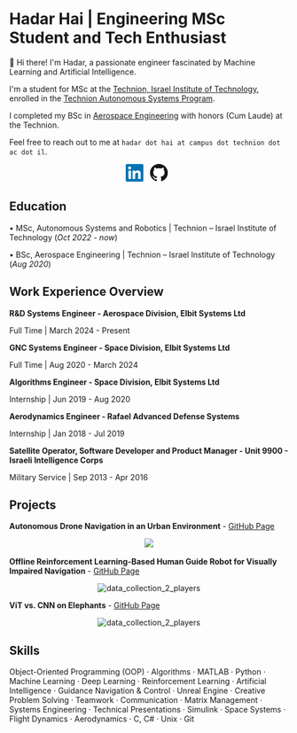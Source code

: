 # Hadar Hai | Engineering MSc Student and Tech Enthusiast

👋 Hi there! I'm Hadar, a passionate  engineer fascinated by Machine Learning and Artificial Intelligence.
<p>I'm a student for MSc at the <a href="https://www.technion.ac.il/en/home-2/">Technion, Israel Institute of Technology</a>, enrolled in the <a href="https://tasp-technion.org/">Technion Autonomous Systems Program</a>.</p>
<p>I completed my BSc in <a href="https://aerospace.technion.ac.il/">Aerospace Engineering</a> with honors (Cum Laude) at the Technion. </p>
<p>Feel free to reach out to me at <code class="language-plaintext highlighter-rouge">hadar dot hai at campus dot technion dot ac dot il</code>.</p>

<p align="center">
  <a href="https://www.linkedin.com/in/hadar-hai/"><img src="https://github.com/taldatech/taldatech.github.io/raw/main/img/linkedin.png" style="height:32px" /></a>&nbsp;&nbsp;
  <a href="https://github.com/hadar-hai"><img src="https://github.com/taldatech/taldatech.github.io/raw/main/img/github.png" style="height:32px" /></a>&nbsp;&nbsp;
</p>


## Education

<p> &#8226; MSc, Autonomous Systems and Robotics | Technion – Israel Institute of Technology (<i>Oct 2022 - now</i>)</p>	 			        		
<p> &#8226; BSc, Aerospace Engineering | Technion – Israel Institute of Technology (<i>Aug 2020</i>)</p>

## Work Experience Overview

<p><b>R&D Systems Engineer - Aerospace Division, Elbit Systems Ltd</b></p>
<p>Full Time | March 2024 - Present</p>

<p><b>GNC Systems Engineer - Space Division, Elbit Systems Ltd</b></p>
<p>Full Time | Aug 2020 - March 2024</p>

<p><b>Algorithms Engineer - Space Division, Elbit Systems Ltd</b></p>
<p> Internship | Jun 2019 - Aug 2020</p>

<p><b>Aerodynamics Engineer - Rafael Advanced Defense Systems</b></p>
<p> Internship | Jan 2018 - Jul 2019</p>

<p><b>Satellite Operator, Software Developer and Product Manager - Unit 9900 - Israeli Intelligence Corps</b></p> 
<p> Military Service | Sep 2013 - Apr 2016</p>

## Projects

**Autonomous Drone Navigation in an Urban Environment** - [GitHub Page](https://github.com/hadar-hai/AutonomousDroneNav)

<p align="center">
<img src="https://github.com/hadar-hai/hadar-hai.github.io/raw/main/assets/img/AutDroneNavTeaser.gif" width="400" style="max-height:350px">
</p>

**Offline Reinforcement Learning-Based Human Guide Robot for Visually Impaired
Navigation** - [GitHub Page](https://github.com/hadar-hai/GuideRobotOfflineRL.git)

<p align="center">
<img src="https://github.com/hadar-hai/GuideRobotOfflineRL/assets/64587231/d097fe0c-f899-40dd-8ff4-17ee6caf7300" width="400" alt="data_collection_2_players">
</p>

**ViT vs. CNN on Elephants** - [GitHub Page](https://github.com/hadar-hai/vit-vs-cnn-on-elephants.git)

<p align="center">
<img src="https://github.com/hadar-hai/hadar-hai.github.io/assets/64587231/6577f9d5-b1af-4527-beb5-3fa6572df752" width="400" alt="data_collection_2_players">
</p>

## Skills 
Object-Oriented Programming (OOP) · Algorithms · MATLAB · Python · Machine Learning · Deep Learning · Reinforcement Learning · Artificial Intelligence · Guidance Navigation & Control · Unreal Engine · Creative Problem Solving · Teamwork · Communication · Matrix Management · Systems Engineering · Technical Presentations · Simulink · Space Systems · Flight Dynamics · Aerodynamics · C, C# · Unix · Git
